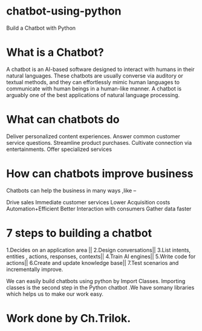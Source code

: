 # chatbot-using-python
Build a Chatbot with Python

# What is a Chatbot?
A chatbot is an AI-based software designed to interact with humans in their natural languages. These chatbots are usually converse via auditory or textual methods, and they can effortlessly mimic human languages to communicate with human beings in a human-like manner. A chatbot is arguably one of the best applications of natural language processing.

# What can chatbots do
Deliver personalized content experiences.
Answer common customer service questions.
Streamline product purchases.
Cultivate connection  via entertainments.
Offer specialized services

# How can chatbots improve business
Chatbots can help the business in many ways ,like –

Drive sales
Immediate customer services
Lower Acquisition costs
Automation+Efficient
Better Interaction with consumers
Gather data faster

# 7 steps to building a chatbot
1.Decides on an application area ||
2.Design conversations||
3.List intents, entities , actions, responses, contexts||
4.Train AI engines||
5.Write code for actions||
6.Create and update knowledge base||
7.Test scenarios and incrementally improve. 


We can easily build chatbots using python by  Import Classes. Importing classes is the second step in the Python chatbot .We have somany libraries which helps us to make our work easy.




# Work done by Ch.Trilok.
